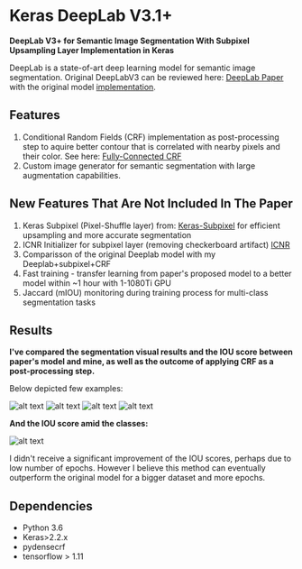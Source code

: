 # Keras DeepLab V3.1+

**DeepLab V3+ for Semantic Image Segmentation With Subpixel Upsampling Layer Implementation in Keras**

DeepLab is a state-of-art deep learning model for semantic image segmentation.
Original DeepLabV3 can be reviewed here: [DeepLab Paper](https://arxiv.org/pdf/1606.00915)
with the original model [implementation](https://github.com/tensorflow/models/tree/master/research/deeplab).

## Features
1. Conditional Random Fields (CRF) implementation as post-processing step to aquire better contour that is correlated with nearby pixels and their color. See here: [Fully-Connected CRF](https://github.com/lucasb-eyer/pydensecrf)
2. Custom image generator for semantic segmentation with large augmentation capabilities.

## New Features That Are Not Included In The Paper
1. Keras Subpixel (Pixel-Shuffle layer) from: [Keras-Subpixel](https://github.com/tetrachrome/subpixel/blob/master/keras_subpixel.py) for efficient upsampling and more accurate segmentation
2. ICNR Initializer for subpixel layer (removing checkerboard artifact) [ICNR](https://arxiv.org/ftp/arxiv/papers/1707/1707.02937.pdf)
3. Comparisson of the original Deeplab model with my Deeplab+subpixel+CRF
4. Fast training - transfer learning from paper's proposed model to a better model within ~1 hour with 1-1080Ti GPU
5. Jaccard (mIOU) monitoring during training process for multi-class segmentation tasks

## Results
**I've compared the segmentation visual results and the IOU score between paper's model and mine, as well as the outcome of applying CRF as a post-processing step.**

Below depicted few examples:


![alt text](https://github.com/Golbstein/deeplabv3_keras/blob/master/examples/exp1.JPG)
![alt text](https://github.com/Golbstein/deeplabv3_keras/blob/master/examples/exp3.JPG)
![alt text](https://github.com/Golbstein/deeplabv3_keras/blob/master/examples/exp2.JPG)
![alt text](https://github.com/Golbstein/deeplabv3_keras/blob/master/examples/exp4.JPG)

**And the IOU score amid the classes:**

![alt text](https://github.com/Golbstein/deeplabv3_keras/blob/master/examples/iou.JPG)

I didn't receive a significant improvement of the IOU scores, perhaps due to low number of epochs. However I believe this method can eventually outperform the original model for a bigger dataset and more epochs.

## Dependencies
* Python 3.6
* Keras>2.2.x
* pydensecrf
* tensorflow > 1.11
